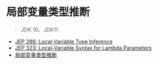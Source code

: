 # 局部变量类型推断

> JDK 10、JDK11

* [JEP 286: Local-Variable Type Inference](https://openjdk.java.net/jeps/286)
* [JEP 323: Local-Variable Syntax for Lambda Parameters](https://openjdk.java.net/jeps/323)
* [局部变量类型推断](https://docs.oracle.com/en/java/javase/18/language/local-variable-type-inference.html#GUID-D2C58FE6-1065-4B50-9326-57DD8EC358AC)

